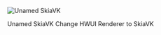![Unamed SkiaVK](https://github.com/user-attachments/assets/ea0dfce7-c6e8-411c-b86a-c277af239020)

Unamed SkiaVK
Change HWUI Renderer to SkiaVK
